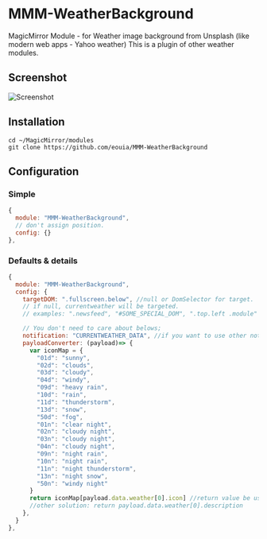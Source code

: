 # MMM-WeatherBackground
MagicMirror Module - for Weather image background from Unsplash (like modern web apps - Yahoo weather)
This is a plugin of other weather modules.
## Screenshot
![Screenshot](https://github.com/eouia/MMM-WeatherBackground/blob/master/scr.png?raw=true)

## Installation
```shell
cd ~/MagicMirror/modules
git clone https://github.com/eouia/MMM-WeatherBackground
```

## Configuration
### Simple
```javascript
{
  module: "MMM-WeatherBackground",
  // don't assign position.
  config: {}
},
```
### Defaults & details
```javascript
{
  module: "MMM-WeatherBackground",
  config: {
    targetDOM: ".fullscreen.below", //null or DomSelector for target.
    // if null, currentweather will be targeted.
    // examples: ".newsfeed", "#SOME_SPECIAL_DOM", ".top.left .module"

    // You don't need to care about belows;
    notification: "CURRENTWEATHER_DATA", //if you want to use other notification, modify this.
    payloadConverter: (payload)=> {
      var iconMap = {
        "01d": "sunny",
        "02d": "clouds",
        "03d": "cloudy",
        "04d": "windy",
        "09d": "heavy rain",
        "10d": "rain",
        "11d": "thunderstorm",
        "13d": "snow",
        "50d": "fog",
        "01n": "clear night",
        "02n": "cloudy night",
        "03n": "cloudy night",
        "04n": "cloudy night",
        "09n": "night rain",
        "10n": "night rain",
        "11n": "night thunderstorm",
        "13n": "night snow",
        "50n": "windy night"
      }
      return iconMap[payload.data.weather[0].icon] //return value be used for search keyword.
      //other solution: return payload.data.weather[0].description
    },
  }
},

```
